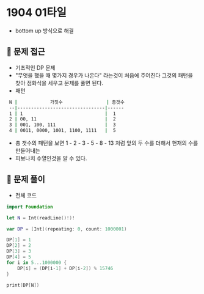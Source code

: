 # 1904 01타일
- bottom up 방식으로 해결

## 🍎 문제 접근
- 기초적인 DP 문제
- "무엇을 했을 때 몇가지 경우가 나온다" 라는것이 처음에 주어진다 그것의 패턴을 찾아 점화식을 세우고 문제를 풀면 된다.
- 패턴
```bash
 N |            가짓수                | 총갯수
 --|--------------------------------|------
 1 | 1                              |  1
 2 | 00, 11                         |  2
 3 | 001, 100, 111                  |  3
 4 | 0011, 0000, 1001, 1100, 1111   |  5
```
- 총 갯수의 패턴을 보면 1 - 2 - 3 - 5 - 8 - 13 처럼 앞의 두 수를 더해서 현재의 수를 만들어내는
- 피보나치 수열인것을 알 수 있다.

## 🍎 문제 풀이
- 전체 코드
```swift
import Foundation

let N = Int(readLine()!)!

var DP = [Int](repeating: 0, count: 1000001)

DP[1] = 1
DP[2] = 2
DP[3] = 3
DP[4] = 5
for i in 5...1000000 {
    DP[i] = (DP[i-1] + DP[i-2]) % 15746
}

print(DP[N])
```
